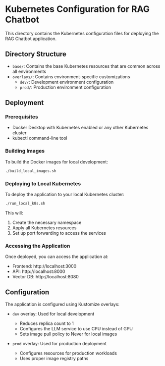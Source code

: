 # Kubernetes Configuration for RAG Chatbot

This directory contains the Kubernetes configuration files for deploying the RAG Chatbot application.

## Directory Structure

- `base/`: Contains the base Kubernetes resources that are common across all environments
- `overlays/`: Contains environment-specific customizations
  - `dev/`: Development environment configuration
  - `prod/`: Production environment configuration

## Deployment

### Prerequisites

- Docker Desktop with Kubernetes enabled or any other Kubernetes cluster
- kubectl command-line tool

### Building Images

To build the Docker images for local development:

```bash
./build_local_images.sh
```

### Deploying to Local Kubernetes

To deploy the application to your local Kubernetes cluster:

```bash
./run_local_k8s.sh
```

This will:
1. Create the necessary namespace
2. Apply all Kubernetes resources
3. Set up port forwarding to access the services

### Accessing the Application

Once deployed, you can access the application at:
- Frontend: http://localhost:3000
- API: http://localhost:8000
- Vector DB: http://localhost:8080

## Configuration

The application is configured using Kustomize overlays:

- `dev` overlay: Used for local development
  - Reduces replica count to 1
  - Configures the LLM service to use CPU instead of GPU
  - Sets image pull policy to Never for local images

- `prod` overlay: Used for production deployment
  - Configures resources for production workloads
  - Uses proper image registry paths 